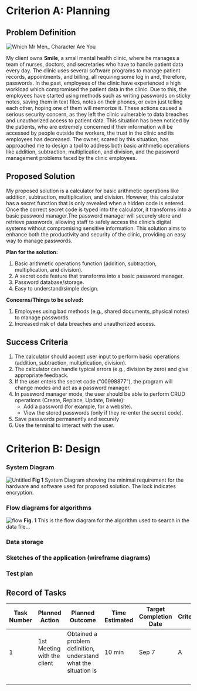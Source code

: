# Criterion A: Planning
## Problem Definition

![Which _Mr_ Men_ Character Are You](https://github.com/user-attachments/assets/ffb4ea87-542f-4ab7-b671-e33896fc412d)

My client owns **Smile**, a small mental health clinic, where he manages a team of nurses, doctors, and secretaries who have to handle patient data every day. The clinic uses several software programs to manage patient records, appointments, and billing, all requiring some log in and, therefore, passwords. In the past, employees of the clinic have experienced a high workload which compromised the patient data in the clinic. Due to this, the employees have started using methods such as writing passwords on sticky notes, saving them in text files, notes on their phones, or even just telling each other, hoping one of them will memorize it. These actions caused a serious security concern, as they left the clinic vulnerable to data breaches and unauthorized access to patient data. This situation has been noticed by the patients, who are extremely concerned if their information will be accessed by people outside the workers, the trust in the clinic and its employees has decreased. The owner, scared by this situation, has approached me to design a tool to address both basic arithmetic operations like addition, subtraction, multiplication, and division, and the password management problems faced by the clinic employees. 

## Proposed Solution
My proposed solution is a calculator for basic arithmetic operations like addition, subtraction, multiplication, and division. However, this calculator has a secret function that is only revealed when a hidden code is entered. Once the correct secret code is typed into the calculator, it transforms into a basic password manager.The password manager will securely store and retrieve passwords, allowing staff to safely access the clinic’s digital systems without compromising sensitive information. This solution aims to enhance both the productivity and security of the clinic, providing an easy way to manage passwords.

**Plan for the solution:**

1. Basic arithmetic operations function (addition, subtraction, multiplication, and division).
2. A secret code feature that transforms into a basic password manager.
3. Password database/storage.
4. Easy to understand/simple design.

**Concerns/Things to be solved:**

1. Employees using bad methods (e.g., shared documents, physical notes) to manage passwords.
2. Increased risk of data breaches and unauthorized access.

## Success Criteria
1. The calculator should accept user input to perform basic operations (addition, subtraction, multiplication, division).
2. The calculator can handle typical errors (e.g., division by zero) and give appropriate feedback.
3. If the user enters the secret code ("00998877"), the program will change modes and act as a password manager.
4. In password manager mode, the user should be able to perform CRUD operations (Create, Replace, Update, Delete):
   * Add a password (for example, for a website).
   * View the stored passwords (only if they re-enter the secret code).
5. Save passwords permanently and securely
6. Use the terminal to interact with the user.


# Criterion B: Design
### System Diagram
![Untitled](https://github.com/user-attachments/assets/39d2fff9-67d5-40ec-aa66-a78a5194641e)
**Fig 1** System Diagram showing the minimal requirement for the hardware and software used for
proposed solution. The lock indicates encryption.



### Flow diagrams for algorithms
![flow](https://github.com/user-attachments/assets/93f4a0fb-66b8-4993-9b3d-b0b47deaeb82)
**Fig. 1** This is the flow diagram for the algorithm used to search in the data file...

### Data storage

### Sketches of the application (wireframe diagrams)

### Test plan

## Record of Tasks

| Task Number | Planned Action              | Planned Outcome                                                 | Time Estimated | Target Completion Date | Criterion |
|-------------|-----------------------------|-----------------------------------------------------------------|----------------|------------------------|-----------|
| 1           | 1st Meeting with the client | Obtained a problem definition, understand what the situation is | 10 min         | Sep 7                  | A         |
|             |                             |                                                                 |                |                        |           |
|             |                             |                                                                 |                |                        |           |
|             |                             |                                                                 |                |                        |           |
|             |                             |                                                                 |                |                        |           |
